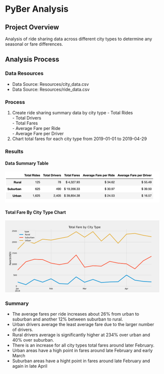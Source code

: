# PyBer Analysis 

## Project Overview 
Analysis of ride sharing data across different city types to determine any seasonal or fare differences. 

## Analysis Process 

###  Data Resources 
- Data Source: Resources/city_data.csv 
- Data Source: Resources/ride_data.csv 

 ### Process 
 1. Create ride sharing summary data by city type 
		- Total Rides   
		- Total Drivers   
		- Total Fares   
		- Average Fare per Ride   
		- Average Fare per Driver   
2. Chart total fares for each city type from 2019-01-01 to 2019-04-29
 
 ### Results
 #### Data Summary Table 
 ![Data Summary](analysis/Table1.png)
 
 #### Total Fare By City Type Chart 
![Total Fare by City Type](analysis/Fig1.png)

### Summary 
- The average fares per ride increases about 26% from urban to suburban and another  12% between suburban to rural. 
- Urban drivers average the least average fare due to the larger number of drivers. 
- Rural drivers average is significantly higher at 234% over urban and 40% over suburban. 
- There is an increase for all city types total fares around later February. 
- Urban areas have a high point in fares around late February and early March 
- Suburban areas have a hight point in fares around late February and again in late April 


